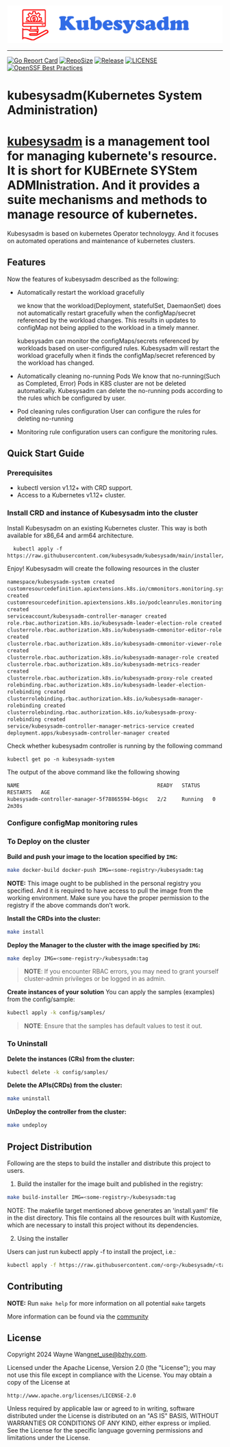 <a href="https://www.sysadm.cn">
    <img src="https://raw.githubusercontent.com/kubesysadm/kubesysadm/main/docs/images/kubesysadm.png"/>
</a>


---
[![Go Report Card](https://goreportcard.com/badge/github.com/kubesysadm/kubesysadm)](https://goreportcard.com/report/github.com/kubesysadm/kubesysadm)
[![RepoSize](https://img.shields.io/github/repo-size/kubesysadm/kubesysadm.svg)](https://github.com/kubesysadm/kubesysadm)
[![Release](https://img.shields.io/github/release/kubesysadm/kubesysadm.svg)](https://github.com/kubesysadm/kubesysadm/releases)
[![LICENSE](https://img.shields.io/github/license/kubesysadm/kubesysadm.svg)](https://github.com/kubesysadm/kubesysadm/blob/main/LICENSE)
[![OpenSSF Best Practices](https://www.bestpractices.dev/projects/9148/badge)](https://www.bestpractices.dev/projects/9148)

# kubesysadm(Kubernetes System Administration)
[kubesysadm](https://kubesysadm.sysadm.cn/) is a management tool for managing kubernete's resource. It is short for 
KUBErnete SYStem ADMInistration. And it provides a suite mechanisms and methods to manage resource of kubernetes.
=======





Kubesysadm is based on kubernetes Operator technoloygy. And it focuses on automated operations and maintenance of kubernetes clusters. 


## Features
Now the features of kubesysadm described as the following:
- Automatically restart the workload gracefully
  
  we know that the workload(Deployment, statefulSet, DaemaonSet) does not automatically restart gracefully when the configMap/secret
  referenced by the workload changes. This results in updates to configMap not being applied to the workload in a timely manner.
  
  kubesysadm can monitor the configMaps/secrets referenced by workloads based on user-configured rules.  Kubesysadm will restart 
  the workload gracefully when it finds the configMap/secret referenced by the workload has changed.

- Automatically cleaning no-running Pods
  We know that no-running(Such as Completed, Error) Pods in K8S cluster are not be deleted automatically. Kubesysadm can 
  delete the no-running pods according to the rules which be configured by user.

- Pod cleaning rules configuration
  User can configure the rules for deleting no-running

- Monitoring rule configuration
  users can configure the monitoring rules.

  
## Quick Start Guide

### Prerequisites
- kubectl version v1.12+ with CRD support.
- Access to a Kubernetes v1.12+ cluster.

### Install CRD and instance of Kubesysadm into the cluster
Install Kubesysadm on an existing Kubernetes cluster. This way is both available for x86_64 and arm64 architecture.
```
  kubectl apply -f https://raw.githubusercontent.com/kubesysadm/kubesysadm/main/installer/install.yaml
```

Enjoy! Kubesysadm will create the following resources in the cluster
```
namespace/kubesysadm-system created
customresourcedefinition.apiextensions.k8s.io/cmmonitors.monitoring.sysadm.cn created
customresourcedefinition.apiextensions.k8s.io/podcleanrules.monitoring.sysadm.cn created
serviceaccount/kubesysadm-controller-manager created
role.rbac.authorization.k8s.io/kubesysadm-leader-election-role created
clusterrole.rbac.authorization.k8s.io/kubesysadm-cmmonitor-editor-role created
clusterrole.rbac.authorization.k8s.io/kubesysadm-cmmonitor-viewer-role created
clusterrole.rbac.authorization.k8s.io/kubesysadm-manager-role created
clusterrole.rbac.authorization.k8s.io/kubesysadm-metrics-reader created
clusterrole.rbac.authorization.k8s.io/kubesysadm-proxy-role created
rolebinding.rbac.authorization.k8s.io/kubesysadm-leader-election-rolebinding created
clusterrolebinding.rbac.authorization.k8s.io/kubesysadm-manager-rolebinding created
clusterrolebinding.rbac.authorization.k8s.io/kubesysadm-proxy-rolebinding created
service/kubesysadm-controller-manager-metrics-service created
deployment.apps/kubesysadm-controller-manager created
```
Check whether kubesysadm controller is running by the following command
```
kubectl get po -n kubesysadm-system
```

The output of the above command like the following showing
```
NAME                                             READY   STATUS    RESTARTS   AGE
kubesysadm-controller-manager-5f78865594-b6gsc   2/2     Running   0          2m30s
```

### Configure configMap monitoring rules



### To Deploy on the cluster
**Build and push your image to the location specified by `IMG`:**

```sh
make docker-build docker-push IMG=<some-registry>/kubesysadm:tag
```

**NOTE:** This image ought to be published in the personal registry you specified.
And it is required to have access to pull the image from the working environment.
Make sure you have the proper permission to the registry if the above commands don’t work.

**Install the CRDs into the cluster:**

```sh
make install
```

**Deploy the Manager to the cluster with the image specified by `IMG`:**

```sh
make deploy IMG=<some-registry>/kubesysadm:tag
```

> **NOTE**: If you encounter RBAC errors, you may need to grant yourself cluster-admin
privileges or be logged in as admin.

**Create instances of your solution**
You can apply the samples (examples) from the config/sample:

```sh
kubectl apply -k config/samples/
```

>**NOTE**: Ensure that the samples has default values to test it out.

### To Uninstall
**Delete the instances (CRs) from the cluster:**

```sh
kubectl delete -k config/samples/
```

**Delete the APIs(CRDs) from the cluster:**

```sh
make uninstall
```

**UnDeploy the controller from the cluster:**

```sh
make undeploy
```

## Project Distribution

Following are the steps to build the installer and distribute this project to users.

1. Build the installer for the image built and published in the registry:

```sh
make build-installer IMG=<some-registry>/kubesysadm:tag
```

NOTE: The makefile target mentioned above generates an 'install.yaml'
file in the dist directory. This file contains all the resources built
with Kustomize, which are necessary to install this project without
its dependencies.

2. Using the installer

Users can just run kubectl apply -f <URL for YAML BUNDLE> to install the project, i.e.:

```sh
kubectl apply -f https://raw.githubusercontent.com/<org>/kubesysadm/<tag or branch>/dist/install.yaml
```

## Contributing

**NOTE:** Run `make help` for more information on all potential `make` targets

More information can be found via the [community](https://github.com/kubesysadm/community)

## License

Copyright 2024 Wayne Wang<net_use@bzhy.com>.

Licensed under the Apache License, Version 2.0 (the "License");
you may not use this file except in compliance with the License.
You may obtain a copy of the License at

    http://www.apache.org/licenses/LICENSE-2.0

Unless required by applicable law or agreed to in writing, software
distributed under the License is distributed on an "AS IS" BASIS,
WITHOUT WARRANTIES OR CONDITIONS OF ANY KIND, either express or implied.
See the License for the specific language governing permissions and
limitations under the License.

